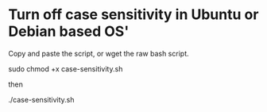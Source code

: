 # Turn off case sensitivity in Ubuntu or Debian based OS'

Copy and paste the script, or wget the raw bash script.

sudo chmod +x case-sensitivity.sh

then 

./case-sensitivity.sh
